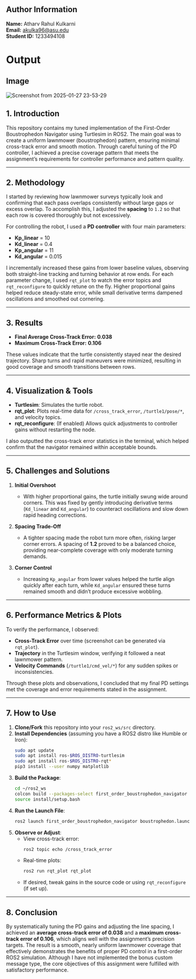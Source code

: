 
## Author Information
**Name:** Atharv Rahul Kulkarni  
**Email:** akulka96@asu.edu  
**Student ID:** 1233494108

# Output
## Image
![Screenshot from 2025-01-27 23-53-29](https://github.com/user-attachments/assets/aa31cf52-b086-4d41-8213-dac77a16097a)

## 1. Introduction
This repository contains my tuned implementation of the First-Order Boustrophedon Navigator using Turtlesim in ROS2. The main goal was to create a uniform lawnmower (boustrophedon) pattern, ensuring minimal cross-track error and smooth motion. Through careful tuning of the PD controller, I achieved a precise coverage pattern that meets the assignment’s requirements for controller performance and pattern quality.

---

## 2. Methodology
I started by reviewing how lawnmower surveys typically look and confirming that each pass overlaps consistently without large gaps or excess overlap. To accomplish this, I adjusted the **spacing** to `1.2` so that each row is covered thoroughly but not excessively.

For controlling the robot, I used a **PD controller** with four main parameters:
- **Kp_linear** = 10  
- **Kd_linear** = 0.4  
- **Kp_angular** = 11  
- **Kd_angular** = 0.015  

I incrementally increased these gains from lower baseline values, observing both straight-line tracking and turning behavior at row ends. For each parameter change, I used `rqt_plot` to watch the error topics and `rqt_reconfigure` to quickly retune on the fly. Higher proportional gains helped reduce steady-state error, while small derivative terms dampened oscillations and smoothed out cornering.

---

## 3. Results
- **Final Average Cross-Track Error:** **0.038**  
- **Maximum Cross-Track Error:** **0.106**

These values indicate that the turtle consistently stayed near the desired trajectory. Sharp turns and rapid maneuvers were minimized, resulting in good coverage and smooth transitions between rows.

---

## 4. Visualization & Tools
- **Turtlesim**: Simulates the turtle robot.  
- **rqt_plot**: Plots real-time data for `/cross_track_error`, `/turtle1/pose/*`, and velocity topics.  
- **rqt_reconfigure**: (If enabled) Allows quick adjustments to controller gains without restarting the node.

I also outputted the cross-track error statistics in the terminal, which helped confirm that the navigator remained within acceptable bounds.

---

## 5. Challenges and Solutions
1. **Initial Overshoot**  
   - With higher proportional gains, the turtle initially swung wide around corners. This was fixed by gently introducing derivative terms (`Kd_linear` and `Kd_angular`) to counteract oscillations and slow down rapid heading corrections.

2. **Spacing Trade-Off**  
   - A tighter spacing made the robot turn more often, risking larger corner errors. A spacing of **1.2** proved to be a balanced choice, providing near-complete coverage with only moderate turning demands.

3. **Corner Control**  
   - Increasing `Kp_angular` from lower values helped the turtle align quickly after each turn, while `Kd_angular` ensured these turns remained smooth and didn’t produce excessive wobbling.

---

## 6. Performance Metrics & Plots
To verify the performance, I observed:

- **Cross-Track Error** over time (screenshot can be generated via `rqt_plot`).  
- **Trajectory** in the Turtlesim window, verifying it followed a neat lawnmower pattern.  
- **Velocity Commands** (`/turtle1/cmd_vel/*`) for any sudden spikes or inconsistencies.

Through these plots and observations, I concluded that my final PD settings met the coverage and error requirements stated in the assignment.

---

## 7. How to Use
1. **Clone/Fork** this repository into your `ros2_ws/src` directory.
2. **Install Dependencies** (assuming you have a ROS2 distro like Humble or Iron):
   ```bash
   sudo apt update
   sudo apt install ros-$ROS_DISTRO-turtlesim
   sudo apt install ros-$ROS_DISTRO-rqt*
   pip3 install --user numpy matplotlib
   ```
3. **Build the Package**:
   ```bash
   cd ~/ros2_ws
   colcon build --packages-select first_order_boustrophedon_navigator
   source install/setup.bash
   ```
4. **Run the Launch File**:
   ```bash
   ros2 launch first_order_boustrophedon_navigator boustrophedon.launch.py
   ```
5. **Observe or Adjust**:
   - View cross-track error:  
     ```bash
     ros2 topic echo /cross_track_error
     ```  
   - Real-time plots:  
     ```bash
     ros2 run rqt_plot rqt_plot
     ```
   - If desired, tweak gains in the source code or using `rqt_reconfigure` (if set up).

---

## 8. Conclusion
By systematically tuning the PD gains and adjusting the line spacing, I achieved an **average cross-track error of 0.038** and a **maximum cross-track error of 0.106**, which aligns well with the assignment’s precision targets. The result is a smooth, nearly uniform lawnmower coverage that effectively demonstrates the benefits of proper PD control in a first-order ROS2 simulation. Although I have not implemented the bonus custom message type, the core objectives of this assignment were fulfilled with satisfactory performance.
